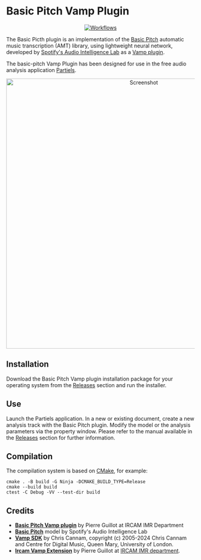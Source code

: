 # Basic Pitch Vamp Plugin

<p align="center">
    <a href="https://github.com/Ircam-Partiels/basic-pitch-vamp-plugin/actions/workflows/ci.yml"><img src="https://github.com/Ircam-Partiels/basic-pitch-vamp-plugin/actions/workflows/ci.yml/badge.svg" alt="Workflows"></a>
  </p>

The Basic Picth plugin is an implementation of the [Basic Pitch](https://github.com/spotify/basic-pitch) automatic music transcription (AMT) library, using lightweight neural network, developed by [Spotify's Audio Intelligence Lab](https://research.atspotify.com/audio-intelligence/) as a [Vamp plugin](https://www.vamp-plugins.org/).

The basic-pitch Vamp Plugin has been designed for use in the free audio analysis application [Partiels](https://forum.ircam.fr/projects/detail/partiels/).

<p align="center">
<img src="./resource/Screenshot.png" alt="Screenshot" width=720>
</p>

## Installation

Download the Basic Pitch Vamp plugin installation package for your operating system from the [Releases](https://github.com/Ircam-Partiels/basic-pitch-vamp-plugin/releases) section and run the installer. 

## Use 

Launch the Partiels application. In a new or existing document, create a new analysis track with the Basic Pitch plugin. Modify the model or the analysis parameters via the property window. Please refer to the manual available in the [Releases](https://github.com/Ircam-Partiels/basic-pitch-vamp-plugin/releases) section for further information.

## Compilation

The compilation system is based on [CMake](https://cmake.org/), for example:
```
cmake . -B build -G Ninja -DCMAKE_BUILD_TYPE=Release
cmake --build build
ctest -C Debug -VV --test-dir build
```

## Credits

- **[Basic Pitch Vamp plugin](https://www.ircam.fr/)** by Pierre Guillot at IRCAM IMR Department
- **[Basic Pitch](https://github.com/spotify/basic-pitch)** model by Spotify's Audio Intelligence Lab
- **[Vamp SDK](https://github.com/vamp-plugins/vamp-plugin-sdk)** by Chris Cannam, copyright (c) 2005-2024 Chris Cannam and Centre for Digital Music, Queen Mary, University of London.
- **[Ircam Vamp Extension](https://github.com/Ircam-Partiels/ircam-vamp-extension)** by Pierre Guillot at [IRCAM IMR department](https://www.ircam.fr/).  

